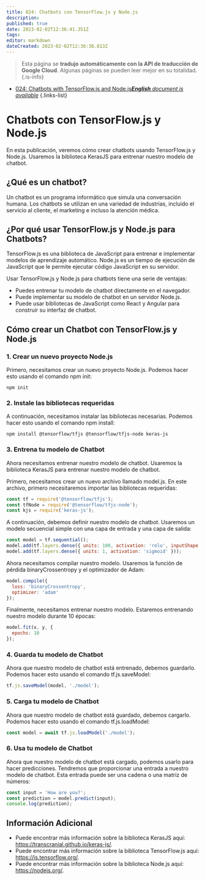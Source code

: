 ```yaml
---
title: 024: Chatbots con TensorFlow.js y Node.js
description: 
published: true
date: 2023-02-02T12:36:41.351Z
tags: 
editor: markdown
dateCreated: 2023-02-02T12:36:36.813Z
---
```


> Esta página se **tradujo automáticamente con la API de traducción de Google Cloud**.
Algunas páginas se pueden leer mejor en su totalidad.{.is-info}



- [024: Chatbots with TensorFlow.js and Node.js***English** document is available*](/en/Knowledge-base/TensorFlow-js/Learning/024-chatbots-with-tensorflow-js-and-node-js)
{.links-list}


# Chatbots con TensorFlow.js y Node.js

En esta publicación, veremos cómo crear chatbots usando TensorFlow.js y Node.js. Usaremos la biblioteca KerasJS para entrenar nuestro modelo de chatbot.

## ¿Qué es un chatbot?

Un chatbot es un programa informático que simula una conversación humana. Los chatbots se utilizan en una variedad de industrias, incluido el servicio al cliente, el marketing e incluso la atención médica.

## ¿Por qué usar TensorFlow.js y Node.js para Chatbots?

TensorFlow.js es una biblioteca de JavaScript para entrenar e implementar modelos de aprendizaje automático. Node.js es un tiempo de ejecución de JavaScript que le permite ejecutar código JavaScript en su servidor.

Usar TensorFlow.js y Node.js para chatbots tiene una serie de ventajas:

- Puedes entrenar tu modelo de chatbot directamente en el navegador.
- Puede implementar su modelo de chatbot en un servidor Node.js.
- Puede usar bibliotecas de JavaScript como React y Angular para construir su interfaz de chatbot.

## Cómo crear un Chatbot con TensorFlow.js y Node.js

### 1. Crear un nuevo proyecto Node.js

Primero, necesitamos crear un nuevo proyecto Node.js. Podemos hacer esto usando el comando npm init:

```
npm init
```

### 2. Instale las bibliotecas requeridas

A continuación, necesitamos instalar las bibliotecas necesarias. Podemos hacer esto usando el comando npm install:

```
npm install @tensorflow/tfjs @tensorflow/tfjs-node keras-js
```

### 3. Entrena tu modelo de Chatbot

Ahora necesitamos entrenar nuestro modelo de chatbot. Usaremos la biblioteca KerasJS para entrenar nuestro modelo de chatbot.

Primero, necesitamos crear un nuevo archivo llamado model.js. En este archivo, primero necesitaremos importar las bibliotecas requeridas:

```javascript
const tf = require('@tensorflow/tfjs');
const tfNode = require('@tensorflow/tfjs-node');
const kjs = require('keras-js');
```

A continuación, debemos definir nuestro modelo de chatbot. Usaremos un modelo secuencial simple con una capa de entrada y una capa de salida:

```javascript
const model = tf.sequential();
model.add(tf.layers.dense({ units: 100, activation: 'relu', inputShape: [100] }));
model.add(tf.layers.dense({ units: 1, activation: 'sigmoid' }));
```

Ahora necesitamos compilar nuestro modelo. Usaremos la función de pérdida binaryCrossentropy y el optimizador de Adam:

```javascript
model.compile({
  loss: 'binaryCrossentropy',
  optimizer: 'adam'
});
```

Finalmente, necesitamos entrenar nuestro modelo. Estaremos entrenando nuestro modelo durante 10 épocas:

```javascript
model.fit(x, y, {
  epochs: 10
});
```

### 4. Guarda tu modelo de Chatbot

Ahora que nuestro modelo de chatbot está entrenado, debemos guardarlo. Podemos hacer esto usando el comando tf.js.saveModel:

```javascript
tf.js.saveModel(model, './model');
```

### 5. Carga tu modelo de Chatbot

Ahora que nuestro modelo de chatbot está guardado, debemos cargarlo. Podemos hacer esto usando el comando tf.js.loadModel:

```javascript
const model = await tf.js.loadModel('./model');
```

### 6. Usa tu modelo de Chatbot

Ahora que nuestro modelo de chatbot está cargado, podemos usarlo para hacer predicciones. Tendremos que proporcionar una entrada a nuestro modelo de chatbot. Esta entrada puede ser una cadena o una matriz de números:

```javascript
const input = 'How are you?';
const prediction = model.predict(input);
console.log(prediction);
```

## Información Adicional

- Puede encontrar más información sobre la biblioteca KerasJS aquí: https://transcranial.github.io/keras-js/.
- Puede encontrar más información sobre la biblioteca TensorFlow.js aquí: https://js.tensorflow.org/.
- Puede encontrar más información sobre la biblioteca Node.js aquí: https://nodejs.org/.
